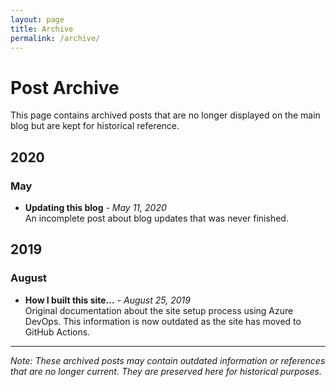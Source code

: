 ```yaml
---
layout: page
title: Archive
permalink: /archive/
---
```


# Post Archive

This page contains archived posts that are no longer displayed on the main blog but are kept for historical reference.

## 2020

### May
- **Updating this blog** - *May 11, 2020*  
  An incomplete post about blog updates that was never finished.

## 2019

### August
- **How I built this site...** - *August 25, 2019*  
  Original documentation about the site setup process using Azure DevOps. This information is now outdated as the site has moved to GitHub Actions.

---

*Note: These archived posts may contain outdated information or references that are no longer current. They are preserved here for historical purposes.*
